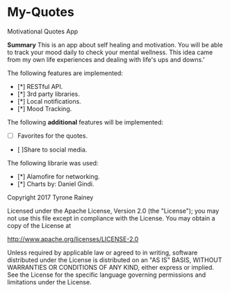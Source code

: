 # My-Quotes
Motivational Quotes App 

**Summary**
This is an app about self healing and motivation.  You will be able to track your mood daily to check your mental wellness.  This idea came from my own life experiences and dealing with life's ups and downs.'


The following features are implemented:
* [*] RESTful API.
* [*] 3rd party libraries.
* [*] Local notifications.
* [*] Mood Tracking.

The following **additional** features will be implemented:

* [ ] Favorites for the quotes.
* [ ]Share to social media. 

The following librarie was used:
* [*] Alamofire for networking.
* [*] Charts by: Daniel Gindi.



Copyright 2017 Tyrone Rainey

Licensed under the Apache License, Version 2.0 (the "License");
you may not use this file except in compliance with the License.
You may obtain a copy of the License at

http://www.apache.org/licenses/LICENSE-2.0

Unless required by applicable law or agreed to in writing, software
distributed under the License is distributed on an "AS IS" BASIS,
WITHOUT WARRANTIES OR CONDITIONS OF ANY KIND, either express or implied.
See the License for the specific language governing permissions and
limitations under the License.
